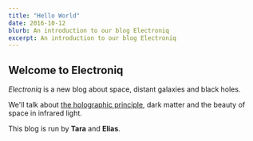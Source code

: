 ```yaml
---
title: "Hello World"
date: 2016-10-12
blurb: An introduction to our blog Electroniq
excerpt: An introduction to our blog Electroniq
---
```


## Welcome to Electroniq

*Electroniq* is a new blog about space, distant galaxies and black holes.

We'll talk about [the holographic principle](https://en.wikipedia.org/wiki/Holographic_principle), dark matter and the beauty of space in infrared light.

This blog is run by **Tara** and **Elias**.